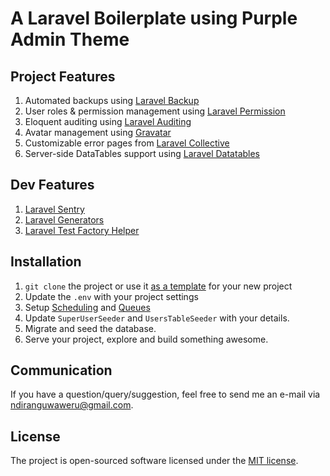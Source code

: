 # A Laravel Boilerplate using Purple Admin Theme

## Project Features

1. Automated backups using [Laravel Backup](https://github.com/spatie/laravel-backup)
1. User roles & permission management using [Laravel Permission](https://github.com/spatie/laravel-permission)
1. Eloquent auditing using [Laravel Auditing](https://github.com/owen-it/laravel-auditing)
1. Avatar management using [Gravatar](https://github.com/creativeorange/gravatar)
1. Customizable error pages from [Laravel Collective](https://github.com/laravelcollective/errors)
1. Server-side DataTables support using [Laravel Datatables](https://github.com/yajra/laravel-datatables)

## Dev Features

1. [Laravel Sentry](https://github.com/getsentry/sentry-laravel)
1. [Laravel Generators](https://github.com/laracasts/Laravel-5-Generators-Extended)
1. [Laravel Test Factory Helper](https://github.com/mpociot/laravel-test-factory-helper)

## Installation

1. ```git clone``` the project or use it [as a template](https://help.github.com/en/github/creating-cloning-and-archiving-repositories/creating-a-repository-from-a-template) for your new project
1. Update the ```.env``` with your project settings
1. Setup [Scheduling](https://laravel.com/docs/6.x/scheduling) and [Queues](https://laravel.com/docs/6.x/queues)
1. Update ```SuperUserSeeder``` and ```UsersTableSeeder``` with your details.
1. Migrate and seed the database.
1. Serve your project, explore and build something awesome.

## Communication

If you have a question/query/suggestion, feel free to send me an e-mail via [ndiranguwaweru@gmail.com](mailto:ndiranguwaweru@gmail.com).

## License

The project is open-sourced software licensed under the [MIT license](https://opensource.org/licenses/MIT).
